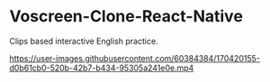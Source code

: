 # Voscreen-Clone-React-Native

Clips based interactive English practice.

https://user-images.githubusercontent.com/60384384/170420155-d0b61cb0-520b-42b7-b434-95305a241e0e.mp4


